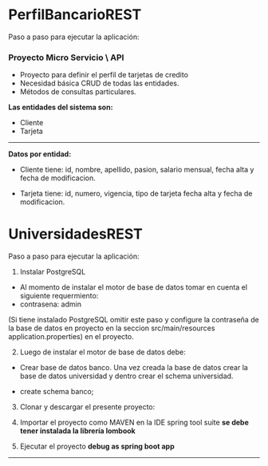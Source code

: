 # PerfilBancarioREST
Paso a paso para ejecutar la aplicación:

### Proyecto Micro Servicio \ API
- Proyecto para definir el perfil de tarjetas de credito
- Necesidad básica CRUD de todas las entidades.
- Métodos de consultas particulares.

**Las entidades del sistema son:**

+ Cliente
+ Tarjeta


------------

**Datos por entidad:**

- Cliente tiene: id, nombre, apellido, pasion, salario mensual, fecha alta y fecha de modificacion.
 
- Tarjeta tiene: id, numero, vigencia, tipo de tarjeta fecha alta y fecha de modificacion.

# UniversidadesREST
Paso a paso para ejecutar la aplicación:

1. Instalar PostgreSQL
- Al momento  de instalar el motor de base de datos tomar en cuenta el siguiente requermiento:
- contrasena: admin

(Si tiene instalado PostgreSQL omitir este paso y configure la contraseña de la base de datos en proyecto en la seccion src/main/resources application.properties) en el proyecto.

2. Luego de instalar el motor de base de datos debe:

- Crear base de datos banco.
Una vez creada la base de datos crear la base de datos universidad y dentro crear el schema universidad.

- create schema banco;

3. Clonar y descargar el presente proyecto:


4. Importar el proyecto como MAVEN en la IDE spring tool suite
**se debe tener instalada la librería lombook**

5. Ejecutar el proyecto **debug as spring boot app**

------------